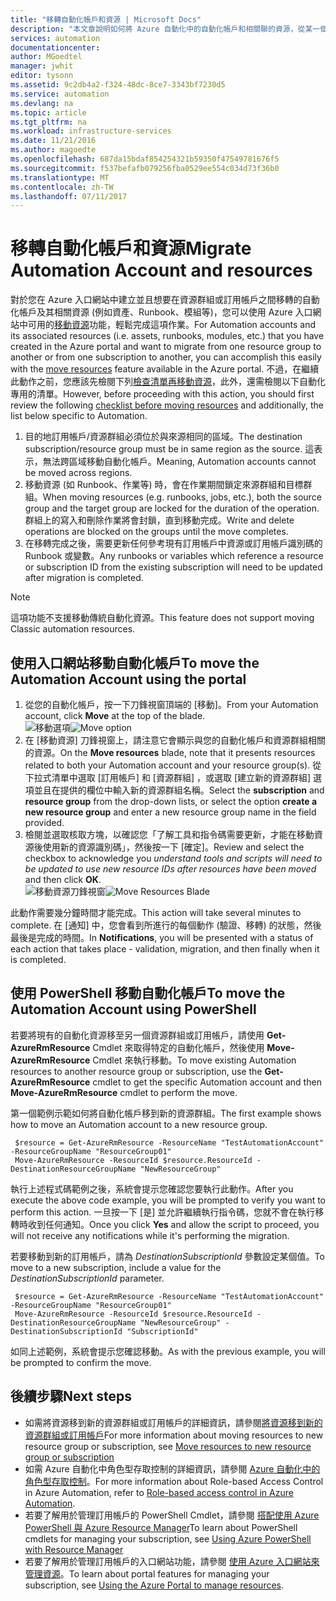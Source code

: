 ```yaml
---
title: "移轉自動化帳戶和資源 | Microsoft Docs"
description: "本文章說明如何將 Azure 自動化中的自動化帳戶和相關聯的資源，從某一個訂用帳戶移到另一個訂用帳戶。"
services: automation
documentationcenter: 
author: MGoedtel
manager: jwhit
editor: tysonn
ms.assetid: 9c2db4a2-f324-48dc-8ce7-3343bf7230d5
ms.service: automation
ms.devlang: na
ms.topic: article
ms.tgt_pltfrm: na
ms.workload: infrastructure-services
ms.date: 11/21/2016
ms.author: magoedte
ms.openlocfilehash: 687da15bdaf854254321b59350f47549781676f5
ms.sourcegitcommit: f537befafb079256fba0529ee554c034d73f36b0
ms.translationtype: MT
ms.contentlocale: zh-TW
ms.lasthandoff: 07/11/2017
---
```

# <a name="migrate-automation-account-and-resources"></a><span data-ttu-id="87731-103">移轉自動化帳戶和資源</span><span class="sxs-lookup"><span data-stu-id="87731-103">Migrate Automation Account and resources</span></span>
<span data-ttu-id="87731-104">對於您在 Azure 入口網站中建立並且想要在資源群組或訂用帳戶之間移轉的自動化帳戶及其相關資源 (例如資產、Runbook、模組等)，您可以使用 Azure 入口網站中可用的[移動資源](../azure-resource-manager/resource-group-move-resources.md)功能，輕鬆完成這項作業。</span><span class="sxs-lookup"><span data-stu-id="87731-104">For Automation accounts and its associated resources (i.e. assets, runbooks, modules, etc.) that you have created in the Azure portal and want to migrate from one resource group to another or from one subscription to another, you can accomplish this easily with the [move resources](../azure-resource-manager/resource-group-move-resources.md) feature available in the Azure portal.</span></span> <span data-ttu-id="87731-105">不過，在繼續此動作之前，您應該先檢閱下列[檢查清單再移動資源](../azure-resource-manager/resource-group-move-resources.md#checklist-before-moving-resources)，此外，還需檢閱以下自動化專用的清單。</span><span class="sxs-lookup"><span data-stu-id="87731-105">However, before proceeding with this action, you should first review the following [checklist before moving resources](../azure-resource-manager/resource-group-move-resources.md#checklist-before-moving-resources) and additionally, the list below specific to Automation.</span></span>   

1. <span data-ttu-id="87731-106">目的地訂用帳戶/資源群組必須位於與來源相同的區域。</span><span class="sxs-lookup"><span data-stu-id="87731-106">The destination subscription/resource group must be in same region as the source.</span></span>  <span data-ttu-id="87731-107">這表示，無法跨區域移動自動化帳戶。</span><span class="sxs-lookup"><span data-stu-id="87731-107">Meaning, Automation accounts cannot be moved across regions.</span></span>
2. <span data-ttu-id="87731-108">移動資源 (如 Runbook、作業等) 時，會在作業期間鎖定來源群組和目標群組。</span><span class="sxs-lookup"><span data-stu-id="87731-108">When moving resources (e.g. runbooks, jobs, etc.), both the source group and the target group are locked for the duration of the operation.</span></span> <span data-ttu-id="87731-109">群組上的寫入和刪除作業將會封鎖，直到移動完成。</span><span class="sxs-lookup"><span data-stu-id="87731-109">Write and delete operations are blocked on the groups until the move completes.</span></span>  
3. <span data-ttu-id="87731-110">在移轉完成之後，需要更新任何參考現有訂用帳戶中資源或訂用帳戶識別碼的 Runbook 或變數。</span><span class="sxs-lookup"><span data-stu-id="87731-110">Any runbooks or variables which reference a resource or subscription ID from the existing subscription will need to be updated after migration is completed.</span></span>   

> [!NOTE]
> <span data-ttu-id="87731-111">這項功能不支援移動傳統自動化資源。</span><span class="sxs-lookup"><span data-stu-id="87731-111">This feature does not support moving Classic automation resources.</span></span>
>
>

## <a name="to-move-the-automation-account-using-the-portal"></a><span data-ttu-id="87731-112">使用入口網站移動自動化帳戶</span><span class="sxs-lookup"><span data-stu-id="87731-112">To move the Automation Account using the portal</span></span>
1. <span data-ttu-id="87731-113">從您的自動化帳戶，按一下刀鋒視窗頂端的 [移動]。</span><span class="sxs-lookup"><span data-stu-id="87731-113">From your Automation account, click **Move** at the top of the blade.</span></span><br> <span data-ttu-id="87731-114">![移動選項](media/automation-migrate-account-subscription/automation-menu-move.png)</span><span class="sxs-lookup"><span data-stu-id="87731-114">![Move option](media/automation-migrate-account-subscription/automation-menu-move.png)</span></span><br>
2. <span data-ttu-id="87731-115">在 [移動資源] 刀鋒視窗上，請注意它會顯示與您的自動化帳戶和資源群組相關的資源。</span><span class="sxs-lookup"><span data-stu-id="87731-115">On the **Move resources** blade, note that it presents resources related to both your Automation account and your resource group(s).</span></span>  <span data-ttu-id="87731-116">從下拉式清單中選取 [訂用帳戶] 和 [資源群組] ，或選取 [建立新的資源群組] 選項並且在提供的欄位中輸入新的資源群組名稱。</span><span class="sxs-lookup"><span data-stu-id="87731-116">Select the **subscription** and **resource group** from the drop-down lists, or select the option **create a new resource group** and enter a new resource group name in the field provided.</span></span>  
3. <span data-ttu-id="87731-117">檢閱並選取核取方塊，以確認您「了解工具和指令碼需要更新，才能在移動資源後使用新的資源識別碼」，然後按一下 [確定]。</span><span class="sxs-lookup"><span data-stu-id="87731-117">Review and select the checkbox to acknowledge you *understand tools and scripts will need to be updated to use new resource IDs after resources have been moved* and then click **OK**.</span></span><br> <span data-ttu-id="87731-118">![移動資源刀鋒視窗](media/automation-migrate-account-subscription/automation-move-resources-blade.png)</span><span class="sxs-lookup"><span data-stu-id="87731-118">![Move Resources Blade](media/automation-migrate-account-subscription/automation-move-resources-blade.png)</span></span><br>   

<span data-ttu-id="87731-119">此動作需要幾分鐘時間才能完成。</span><span class="sxs-lookup"><span data-stu-id="87731-119">This action will take several minutes to complete.</span></span>  <span data-ttu-id="87731-120">在 [通知] 中，您會看到所進行的每個動作 (驗證、移轉) 的狀態，然後最後是完成的時間。</span><span class="sxs-lookup"><span data-stu-id="87731-120">In **Notifications**, you will be presented with a status of each action that takes place - validation, migration, and then finally when it is completed.</span></span>     

## <a name="to-move-the-automation-account-using-powershell"></a><span data-ttu-id="87731-121">使用 PowerShell 移動自動化帳戶</span><span class="sxs-lookup"><span data-stu-id="87731-121">To move the Automation Account using PowerShell</span></span>
<span data-ttu-id="87731-122">若要將現有的自動化資源移至另一個資源群組或訂用帳戶，請使用 **Get-AzureRmResource** Cmdlet 來取得特定的自動化帳戶，然後使用 **Move-AzureRmResource** Cmdlet 來執行移動。</span><span class="sxs-lookup"><span data-stu-id="87731-122">To move existing Automation resources to another resource group or subscription, use the  **Get-AzureRmResource** cmdlet to get the specific Automation account and then **Move-AzureRmResource** cmdlet to perform the move.</span></span>

<span data-ttu-id="87731-123">第一個範例示範如何將自動化帳戶移到新的資源群組。</span><span class="sxs-lookup"><span data-stu-id="87731-123">The first example shows how to move an Automation account to a new resource group.</span></span>

   ```
    $resource = Get-AzureRmResource -ResourceName "TestAutomationAccount" -ResourceGroupName "ResourceGroup01"
    Move-AzureRmResource -ResourceId $resource.ResourceId -DestinationResourceGroupName "NewResourceGroup"
   ```

<span data-ttu-id="87731-124">執行上述程式碼範例之後，系統會提示您確認您要執行此動作。</span><span class="sxs-lookup"><span data-stu-id="87731-124">After you execute the above code example, you will be prompted to verify you want to perform this action.</span></span>  <span data-ttu-id="87731-125">一旦按一下 [是]  並允許繼續執行指令碼，您就不會在執行移轉時收到任何通知。</span><span class="sxs-lookup"><span data-stu-id="87731-125">Once you click **Yes** and allow the script to proceed, you will not receive any notifications while it's performing the migration.</span></span>  

<span data-ttu-id="87731-126">若要移動到新的訂用帳戶，請為 *DestinationSubscriptionId* 參數設定某個值。</span><span class="sxs-lookup"><span data-stu-id="87731-126">To move to a new subscription, include a value for the *DestinationSubscriptionId* parameter.</span></span>

   ```
    $resource = Get-AzureRmResource -ResourceName "TestAutomationAccount" -ResourceGroupName "ResourceGroup01"
    Move-AzureRmResource -ResourceId $resource.ResourceId -DestinationResourceGroupName "NewResourceGroup" -DestinationSubscriptionId "SubscriptionId"
   ```

<span data-ttu-id="87731-127">如同上述範例，系統會提示您確認移動。</span><span class="sxs-lookup"><span data-stu-id="87731-127">As with the previous example, you will be prompted to confirm the move.</span></span>  

## <a name="next-steps"></a><span data-ttu-id="87731-128">後續步驟</span><span class="sxs-lookup"><span data-stu-id="87731-128">Next steps</span></span>
* <span data-ttu-id="87731-129">如需將資源移到新的資源群組或訂用帳戶的詳細資訊，請參閱[將資源移到新的資源群組或訂用帳戶](../azure-resource-manager/resource-group-move-resources.md)</span><span class="sxs-lookup"><span data-stu-id="87731-129">For more information about moving resources to new resource group or subscription, see [Move  resources to new resource group or subscription](../azure-resource-manager/resource-group-move-resources.md)</span></span>
* <span data-ttu-id="87731-130">如需 Azure 自動化中角色型存取控制的詳細資訊，請參閱 [Azure 自動化中的角色型存取控制](automation-role-based-access-control.md)。</span><span class="sxs-lookup"><span data-stu-id="87731-130">For more information about Role-based Access Control in Azure Automation, refer to [Role-based access control in Azure Automation](automation-role-based-access-control.md).</span></span>
* <span data-ttu-id="87731-131">若要了解用於管理訂用帳戶的 PowerShell Cmdlet，請參閱 [搭配使用 Azure PowerShell 與 Azure Resource Manager](../azure-resource-manager/powershell-azure-resource-manager.md)</span><span class="sxs-lookup"><span data-stu-id="87731-131">To learn about PowerShell cmdlets for managing your subscription, see [Using Azure PowerShell with Resource Manager](../azure-resource-manager/powershell-azure-resource-manager.md)</span></span>
* <span data-ttu-id="87731-132">若要了解用於管理訂用帳戶的入口網站功能，請參閱 [使用 Azure 入口網站來管理資源](../azure-resource-manager/resource-group-portal.md)。</span><span class="sxs-lookup"><span data-stu-id="87731-132">To learn about portal features for managing your subscription, see [Using the Azure Portal to manage resources](../azure-resource-manager/resource-group-portal.md).</span></span>

